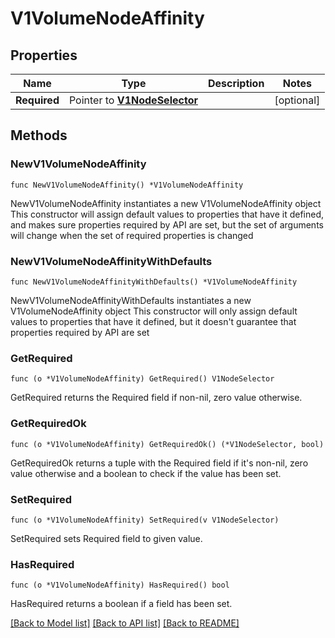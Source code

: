 # V1VolumeNodeAffinity

## Properties

Name | Type | Description | Notes
------------ | ------------- | ------------- | -------------
**Required** | Pointer to [**V1NodeSelector**](V1NodeSelector.md) |  | [optional] 

## Methods

### NewV1VolumeNodeAffinity

`func NewV1VolumeNodeAffinity() *V1VolumeNodeAffinity`

NewV1VolumeNodeAffinity instantiates a new V1VolumeNodeAffinity object
This constructor will assign default values to properties that have it defined,
and makes sure properties required by API are set, but the set of arguments
will change when the set of required properties is changed

### NewV1VolumeNodeAffinityWithDefaults

`func NewV1VolumeNodeAffinityWithDefaults() *V1VolumeNodeAffinity`

NewV1VolumeNodeAffinityWithDefaults instantiates a new V1VolumeNodeAffinity object
This constructor will only assign default values to properties that have it defined,
but it doesn't guarantee that properties required by API are set

### GetRequired

`func (o *V1VolumeNodeAffinity) GetRequired() V1NodeSelector`

GetRequired returns the Required field if non-nil, zero value otherwise.

### GetRequiredOk

`func (o *V1VolumeNodeAffinity) GetRequiredOk() (*V1NodeSelector, bool)`

GetRequiredOk returns a tuple with the Required field if it's non-nil, zero value otherwise
and a boolean to check if the value has been set.

### SetRequired

`func (o *V1VolumeNodeAffinity) SetRequired(v V1NodeSelector)`

SetRequired sets Required field to given value.

### HasRequired

`func (o *V1VolumeNodeAffinity) HasRequired() bool`

HasRequired returns a boolean if a field has been set.


[[Back to Model list]](../README.md#documentation-for-models) [[Back to API list]](../README.md#documentation-for-api-endpoints) [[Back to README]](../README.md)


